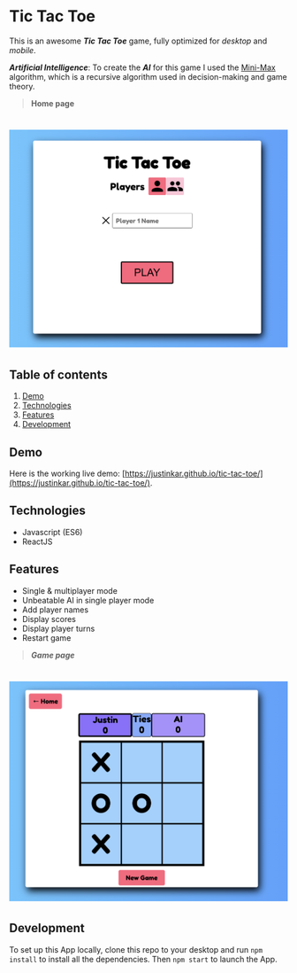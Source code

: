 # Tic Tac Toe

This is an awesome **_Tic Tac Toe_** game, fully optimized for _desktop_ and _mobile_.

**_Artificial Intelligence_**: To create the **_AI_** for this game I used the [Mini-Max](https://en.wikipedia.org/wiki/Minimax) algorithm, which is a recursive algorithm used in decision-making and game theory.

> **Home page**

# ![Tic Tac Toe](images/screenshot.png)

## Table of contents

1. [Demo](#demo)
2. [Technologies](#technologies)
3. [Features](#features)
4. [Development](#development)

## Demo

Here is the working live demo:
[https://justinkar.github.io/tic-tac-toe/](https://justinkar.github.io/tic-tac-toe/).

## Technologies

- Javascript (ES6)
- ReactJS

## Features

- Single & multiplayer mode
- Unbeatable AI in single player mode
- Add player names
- Display scores
- Display player turns
- Restart game

> **_Game page_**

# ![Tic Tac Toe](images/screenshot2.png)

## Development

To set up this App locally, clone this repo to your desktop and run `npm install` to install all the dependencies. Then `npm start` to launch the App.
